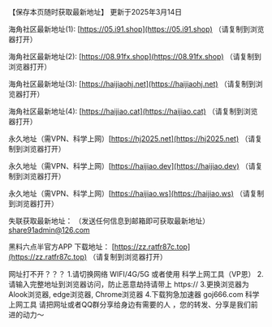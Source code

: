 【保存本页随时获取最新地址】 更新于2025年3月14日

海角社区最新地址(1): [https://05.i91.shop](https://05.i91.shop) （请复制到浏览器打开）

海角社区最新地址(2): [https://08.91fx.shop](https://08.91fx.shop) （请复制到浏览器打开）

海角社区最新地址(3): [https://haijiaohj.net](https://haijiaohj.net) （请复制到浏览器打开）

海角社区最新地址(4): [https://haijiao.cat](https://haijiao.cat) （请复制到浏览器打开）

永久地址（需VPN、科学上网）[https://hj2025.net](https://hj2025.net) （请复制到浏览器打开）

永久地址（需VPN、科学上网）[https://haijiao.dev](https://haijiao.dev) （请复制到浏览器打开）

永久地址（需VPN、科学上网）[https://haijiao.ws](https://haijiao.ws) （请复制到浏览器打开）

失联获取最新地址： （发送任何信息到邮箱即可获取最新地址） [share91admin@126.com](share91admin@126.com)

黑料六点半官方APP 下载地址： [https://zz.ratfr87c.top](https://zz.ratfr87c.top) （请复制到浏览器打开）

网址打不开？？？ 1.请切换网络 WIFI/4G/5G 或者使用 科学上网工具（VP恩） 2.请输入完整地址到浏览器访问，防止恶意劫持请带上 https:// 3.更换浏览器为Alook浏览器, edge浏览器, Chrome浏览器 4.下载狗急加速器 goj666.com 科学上网工具 请把网址或者QQ群分享给身边有需要的人 ，您的转发、分享是我们前进的动力～
